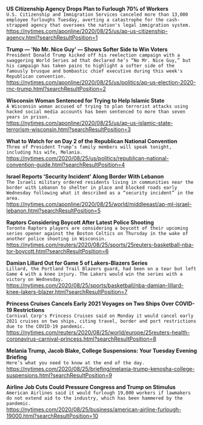 **US Citizenship Agency Drops Plan to Furlough 70% of Workers**\
`U.S. Citizenship and Immigration Services canceled more than 13,000 employee furloughs Tuesday, averting a catastrophe for the cash-strapped agency that oversees the nation's legal immigration system. `\
https://nytimes.com/aponline/2020/08/25/us/ap-us-citizenship-agency.html?searchResultPosition=1

**Trump — 'No Mr. Nice Guy' — Shows Softer Side to Win Voters**\
`President Donald Trump kicked off his reelection campaign with a swaggering World Series ad that declared he’s “No Mr. Nice Guy,” but his campaign has taken pains to highlight a softer side of the famously brusque and bombastic chief executive during this week's Republican convention. `\
https://nytimes.com/aponline/2020/08/25/us/politics/ap-us-election-2020-rnc-trump.html?searchResultPosition=2

**Wisconsin Woman Sentenced for Trying to Help Islamic State**\
`A Wisconsin woman accused of trying to plan terrorist attacks using hacked social media accounts has been sentenced to more than seven years in prison. `\
https://nytimes.com/aponline/2020/08/25/us/ap-us-islamic-state-terrorism-wisconsin.html?searchResultPosition=3

**What to Watch for on Day 2 of the Republican National Convention**\
`Three of President Trump’s family members will speak tonight, including his wife, Melania.`\
https://nytimes.com/2020/08/25/us/politics/republican-national-convention-guide.html?searchResultPosition=4

**Israel Reports 'Security Incident' Along Border With Lebanon**\
`The Israeli military ordered residents living in communities near the border with Lebanon to shelter in place and blocked roads early Wednesday following what it described as a “security incident” in the area.`\
https://nytimes.com/aponline/2020/08/25/world/middleeast/ap-ml-israel-lebanon.html?searchResultPosition=5

**Raptors Considering Boycott After Latest Police Shooting**\
`Toronto Raptors players are considering a boycott of their upcoming series opener against the Boston Celtics on Thursday in the wake of another police shooting in Wisconsin.`\
https://nytimes.com/reuters/2020/08/25/sports/25reuters-basketball-nba-tor-boycott.html?searchResultPosition=6

**Damian Lillard Out for Game 5 of Lakers-Blazers Series**\
`Lillard, the Portland Trail Blazers guard, had been on a tear but left Game 4 with a knee injury. The Lakers would win the series with a victory on Wednesday.`\
https://nytimes.com/2020/08/25/sports/basketball/nba-damian-lillard-knee-lakers-blazer.html?searchResultPosition=7

**Princess Cruises Cancels Early 2021 Voyages on Two Ships Over COVID-19 Restrictions**\
`Carnival Corp's Princess Cruises said on Monday it would cancel early 2021 cruises on two ships, citing travel, border and port restrictions due to the COVID-19 pandemic. `\
https://nytimes.com/reuters/2020/08/25/world/europe/25reuters-health-coronavirus-carnival-princess.html?searchResultPosition=8

**Melania Trump, Jacob Blake, College Suspensions: Your Tuesday Evening Briefing**\
`Here’s what you need to know at the end of the day.`\
https://nytimes.com/2020/08/25/briefing/melania-trump-kenosha-college-suspensions.html?searchResultPosition=9

**Airline Job Cuts Could Pressure Congress and Trump on Stimulus**\
`American Airlines said it would furlough 19,000 workers if lawmakers do not extend aid to the industry, which has been hammered by the pandemic.`\
https://nytimes.com/2020/08/25/business/american-airline-furlough-19000.html?searchResultPosition=10


